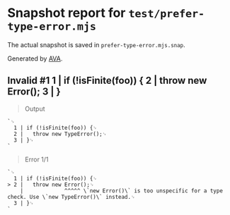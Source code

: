 # Snapshot report for `test/prefer-type-error.mjs`

The actual snapshot is saved in `prefer-type-error.mjs.snap`.

Generated by [AVA](https://avajs.dev).

## Invalid #1 1 | if (!isFinite(foo)) { 2 | throw new Error(); 3 | }

> Output

    `␊
      1 | if (!isFinite(foo)) {␊
      2 | 	throw new TypeError();␊
      3 | }␊
    `

> Error 1/1

    `␊
      1 | if (!isFinite(foo)) {␊
    > 2 | 	throw new Error();␊
        | 	          ^^^^^ \`new Error()\` is too unspecific for a type check. Use \`new TypeError()\` instead.␊
      3 | }␊
    `
